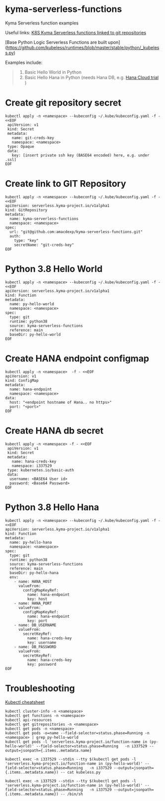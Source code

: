 # kyma-serverless-functions
Kyma Serverless function examples  

Useful links:
[K8S Kyma Serverless functions linked to git repositories](https://kyma-project.io/docs/components/serverless#tutorials-create-a-function-from-git-repository-sources)

[Base Python Logic Serverless Functions are built upon] (https://github.com/kubeless/runtimes/blob/master/stable/python/_kubeless.py)

Examples include: 
> 1. Basic Hello World in Python
> 2. Basic Hello Hana in Python (needs Hana DB, e.g. [Hana Cloud trial](https://www.sap.com/cmp/td/sap-hana-cloud-trial.html) )





# Create git repository secret  
```
kubectl apply -n <namespace> --kubeconfig ~/.kube/kubeconfig.yaml -f - <<EOF
 apiVersion: v1
 kind: Secret
 metadata:
   name: git-creds-key
   namespace: <namespace>
 type: Opaque
 data:
   key: [insert private ssh key (BASE64 encoded) here, e.g. under .ssl]
EOF
```
  
# Create link to GIT Repository  
```
kubectl apply -n <namespace> --kubeconfig ~/.kube/kubeconfig.yaml -f - <<EOF
apiVersion: serverless.kyma-project.io/v1alpha1
kind: GitRepository
metadata:
  name: kyma-serverless-functions
  namespace: <namespace>
spec:
  url: "git@github.com:amacdexp/kyma-serverless-functions.git"
  auth:
    type: "key"
    secretName: "git-creds-key"
EOF
``` 

  
# Python 3.8 Hello World 
```
kubectl apply -n <namespace> --kubeconfig ~/.kube/kubeconfig.yaml -f - <<EOF  
apiVersion: serverless.kyma-project.io/v1alpha1
kind: Function
metadata:
  name: py-hello-world
  namespace: <namespace>
spec:
  type: git
  runtime: python38
  source: kyma-serverless-functions
  reference: main
  baseDir: py-hello-world
EOF
``` 

# Create HANA endpoint configmap
```
kubectl apply -n <namespace>  -f - <<EOF  
apiVersion: v1
kind: ConfigMap
metadata:
  name: hana-endpoint
  namespace: <namespace>
data:
  host: "<endpoint hostname of Hana.. no https>"
  port: "<port>"
EOF
```

# Create HANA db secret  
```
kubectl apply -n <namespace> -f - <<EOF
 apiVersion: v1
 kind: Secret
 metadata:
   name: hana-creds-key
   namespace: i337529
 type: kubernetes.io/basic-auth
 data:
  username: <BASE64 User id>
  password: <Base64 Password>
EOF
``` 



# Python 3.8 Hello Hana
```
kubectl apply -n <namespace> --kubeconfig ~/.kube/kubeconfig.yaml -f - <<EOF  
apiVersion: serverless.kyma-project.io/v1alpha1
kind: Function
metadata:
  name: py-hello-hana
  namespace: <namespace>
spec:
  type: git
  runtime: python38
  source: kyma-serverless-functions
  reference: main
  baseDir: py-hello-hana
  env:
    - name: HANA_HOST
      valueFrom:
        configMapKeyRef:
          name: hana-endpoint
          key: host
    - name: HANA_PORT
      valueFrom:
        configMapKeyRef:
          name: hana-endpoint
          key: port
    - name: DB_USERNAME
      valueFrom:
        secretKeyRef:
          name: hana-creds-key
          key: username
    - name: DB_PASSWORD
      valueFrom:
        secretKeyRef:
          name: hana-creds-key
          key: password
EOF
``` 


# Troubleshooting
[Kubectl cheatsheet](https://kubernetes.io/docs/reference/kubectl/cheatsheet/)
```
kubectl cluster-info -n <namespace>
kubectl get functions -n <namespace>
kubectl api-resources
kubectl get gitrepositories -n <namespace>
kubectl get pods -n <namespace>
kubectl get pods -o=name --field-selector=status.phase=Running -n <namespace> | grep py-hello-world
kubectl get pods -l 'serverless.kyma-project.io/function-name in (py-hello-world)' --field-selector=status.phase=Running   -n i337529 --output=jsonpath={.items..metadata.name}

kubectl exec -n i337529 --stdin --tty $(kubectl get pods -l 'serverless.kyma-project.io/function-name in (py-hello-world)' --field-selector=status.phase=Running   -n i337529 --output=jsonpath={.items..metadata.name}) -- cat kubeless.py

kubectl exec -n i337529 --stdin --tty $(kubectl get pods -l 'serverless.kyma-project.io/function-name in (py-hello-world)' --field-selector=status.phase=Running   -n i337529 --output=jsonpath={.items..metadata.name}) -- /bin/sh


```
